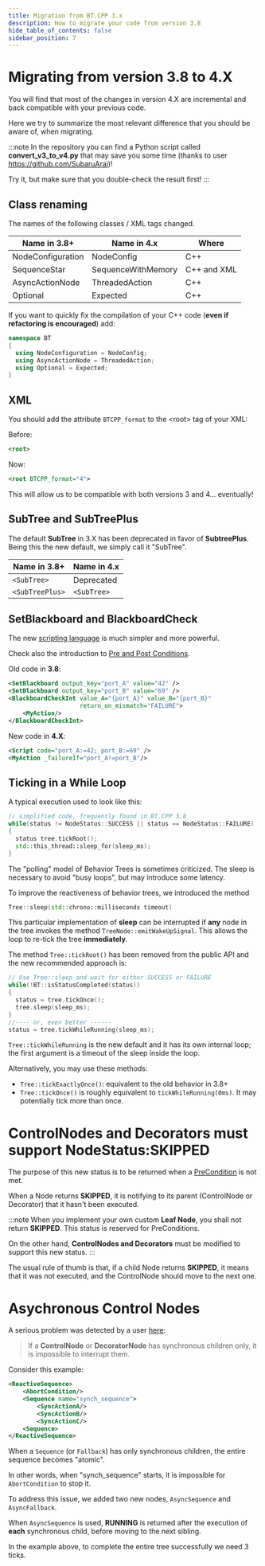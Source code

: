 ```yaml
---
title: Migration from BT.CPP 3.x
description: How to migrate your code from version 3.8
hide_table_of_contents: false
sidebar_position: 7
---
```


# Migrating from version 3.8 to 4.X

You will find that most of the changes in version 4.X
are incremental and back compatible with your previous code.

Here we try to summarize the most relevant difference 
that you should be aware of, when migrating.

:::note
In the repository you can find a Python script called **convert_v3_to_v4.py**
that may save you some time (thanks to user https://github.com/SubaruArai)!

Try it, but make sure that you double-check the result first!
:::

## Class renaming 

The names of the following classes / XML tags changed.

| Name in 3.8+ | Name in 4.x | Where |
|-------------|---------|---------|
| NodeConfiguration | NodeConfig | C++ |
| SequenceStar | SequenceWithMemory | C++ and XML |
| AsyncActionNode | ThreadedAction | C++ |
| Optional | Expected | C++ |

If you want to quickly fix the compilation of your C++ code (**even if refactoring is encouraged**) add:

```cpp
namespace BT 
{
  using NodeConfiguration = NodeConfig;
  using AsyncActionNode = ThreadedAction;
  using Optional = Expected;
}
```

## XML  

You should add the attribute `BTCPP_format` to the \<root\> tag of your XML:

Before:
```xml
<root>
```

Now:
```xml
<root BTCPP_format="4">
```

This will allow us to be compatible with both versions 3 and 4... eventually!

## SubTree and SubTreePlus
 
The default **SubTree** in 3.X has been deprecated in favor of **SubtreePlus**.
Being this the new default, we simply call it "SubTree".

| Name in 3.8+ | Name in 4.x |
|-------------|---------|
| `<SubTree>` | Deprecated |
| `<SubTreePlus>` | `<SubTree>` |

## SetBlackboard and BlackboardCheck

The new [scripting language](/docs/guides/scripting) is much simpler and more powerful.

Check also the introduction to [Pre and Post Conditions](/docs/guides/pre_post_conditions).

Old code in **3.8**:

``` xml
<SetBlackboard output_key="port_A" value="42" />
<SetBlackboard output_key="port_B" value="69" />
<BlackboardCheckInt value_A="{port_A}" value_B="{port_B}" 
                    return_on_mismatch="FAILURE">
    <MyAction/>
</BlackboardCheckInt>
```

New code in **4.X**:

``` xml
<Script code="port_A:=42; port_B:=69" />
<MyAction _failureIf="port_A!=port_B"/>
```

## Ticking in a While Loop

A typical execution used to look like this:

```cpp
// simplified code, frequently found in BT.CPP 3.8
while(status != NodeStatus::SUCCESS || status == NodeStatus::FAILURE) 
{
  status tree.tickRoot();
  std::this_thread::sleep_for(sleep_ms);
}
```

The "polling" model of Behavior Trees is sometimes criticized. The sleep is necessary to
avoid "busy loops", but may introduce some latency.


To improve the reactiveness of behavior trees, we introduced the method 
```cpp
Tree::sleep(std::chrono::milliseconds timeout)
```

This particular implementation of **sleep** can be interrupted if **any** node in the tree invokes the method `TreeNode::emitWakeUpSignal`. 
This allows the loop to re-tick the tree **immediately**.

The method `Tree::tickRoot()` has been removed from the public API and the new recommended approach is:

```cpp
// Use Tree::sleep and wait for either SUCCESS or FAILURE
while(!BT::isStatusCompleted(status)) 
{
  status = tree.tickOnce();
  tree.sleep(sleep_ms);
}
//---- or, even better ------
status = tree.tickWhileRunning(sleep_ms); 
```

`Tree::tickWhileRunning` is the new default and it has its own internal loop; 
the first argument is a timeout of the sleep inside the loop.

Alternatively, you may use these methods:

- `Tree::tickExactlyOnce()`: equivalent to the old behavior in 3.8+
- `Tree::tickOnce()` is roughly equivalent to `tickWhileRunning(0ms)`. It may potentially tick more than once.


# ControlNodes and Decorators must support NodeStatus:SKIPPED

The purpose of this new status is to be returned when a [PreCondition](/docs/guides/pre_post_conditions) is not met.

When a Node returns **SKIPPED**, it is notifying to its parent (ControlNode or Decorator) that it hasn't been executed.

:::note
When you implement your own custom **Leaf Node**, you shall not return **SKIPPED**.
This status is reserved for PreConditions.

On the other hand, **ControlNodes and Decorators** must be modified to support this
new status. 
:::

The usual rule of thumb is that, if a child Node returns **SKIPPED**, 
it means that it was not executed, and the ControlNode should move to the next one.

# Asychronous Control Nodes

A serious problem was detected by a user 
[here](https://github.com/BehaviorTree/BehaviorTree.CPP/issues/395):

> If a **ControlNode** or **DecoratorNode** has synchronous children only,
it is impossible to interrupt them.

Consider this example:

```xml
<ReactiveSequence>
    <AbortCondition/>
    <Sequence name="synch_sequence">
        <SyncActionA/>
        <SyncActionB/>
        <SyncActionC/>
    <Sequence>
</ReactiveSequence>   
```
When a `Sequence` (or `Fallback`) has only synchronous children, the entire sequence becomes "atomic". 

In other words, when "synch_sequence" starts, it is impossible for `AbortCondition` to stop it.

To address this issue, we added two new nodes, `AsyncSequence` and `AsyncFallback`.

When `AsyncSequence` is used, **RUNNING** is returned after the execution of **each** synchronous child, before moving to the next sibling.

In the example above, to complete the entire tree successfully we need 3 ticks.

